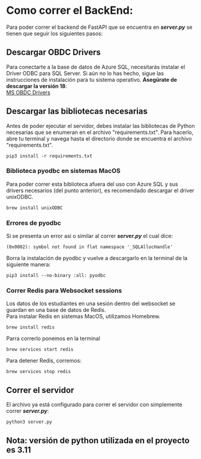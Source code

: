# Como correr el BackEnd:

Para poder correr el backend de FastAPI que se encuentra en ***server.py*** se tienen que seguir los siguientes pasos:

## Descargar OBDC Drivers

Para conectarte a la base de datos de Azure SQL, necesitarás instalar el Driver ODBC para SQL Server. Si aún no lo has hecho, sigue las instrucciones de
instalación para tu sistema operativo. **Asegúrate de descargar la versión 18**:  
[MS OBDC Drivers](https://learn.microsoft.com/en-us/sql/connect/odbc/download-odbc-driver-for-sql-server?view=sql-server-ver16#download-for-linux-and-macos)

## Descargar las bibliotecas necesarias

Antes de poder ejecutar el servidor, debes instalar las bibliotecas de Python necesarias que se enumeran en el archivo "requirements.txt". Para hacerlo, abre tu
terminal y navega hasta el directorio donde se encuentra el archivo "requirements.txt".

```
pip3 install -r requirements.txt
```

### Biblioteca pyodbc en sistemas MacOS

Para poder correr esta biblioteca afuera del uso con Azure SQL y sus drivers necesarios (del punto anterior), es recomendado descargar el driver unixODBC.

```
brew install unixODBC
```

### Errores de pyodbc

Si se presenta un error asi o similar al correr ***server.py*** el cual dice:

```
(0x0002): symbol not found in flat namespace '_SQLAllocHandle'
```

Borra la instalación de pyodbc y vuelve a descargarlo en la terminal de la siguiente manera:

```
pip3 install --no-binary :all: pyodbc
```

### Correr Redis para Websocket sessions

Los datos de los estudiantes en una sesión dentro del websocket se guardan en una base de datos de Redis.  
Para instalar Redis en sistemas MacOS, utilizamos Homebrew.

```
brew install redis
```

Parra correrlo ponemos en la terminal

```
brew services start redis
```

Para detener Redis, corremos:

```
brew services stop redis
```

## Correr el servidor

El archivo ya está configurado para correr el servidor con simplemente correr ***server.py***:

```
python3 server.py
```

## **Nota: versión de python utilizada en el proyecto es 3.11**

